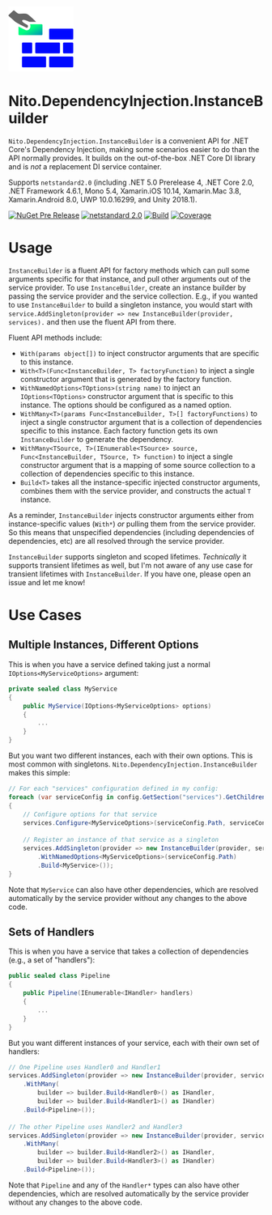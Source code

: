 ![Logo](src/icon.png)

# Nito.DependencyInjection.InstanceBuilder

`Nito.DependencyInjection.InstanceBuilder` is a convenient API for .NET Core's Dependency Injection, making some scenarios easier to do than the API normally provides. It builds on the out-of-the-box .NET Core DI library and is *not* a replacement DI service container.

Supports `netstandard2.0` (including .NET 5.0 Prerelease 4, .NET Core 2.0, .NET Framework 4.6.1, Mono 5.4, Xamarin.iOS 10.14, Xamarin.Mac 3.8, Xamarin.Android 8.0, UWP 10.0.16299, and Unity 2018.1).

[![NuGet Pre Release](https://img.shields.io/nuget/vpre/Nito.DependencyInjection.InstanceBuilder.svg)](https://www.nuget.org/packages/Nito.DependencyInjection.InstanceBuilder/)
[![netstandard 2.0](https://img.shields.io/badge/netstandard-2.0-brightgreen.svg)](https://docs.microsoft.com/en-us/dotnet/standard/net-standard)
[![Build](https://github.com/StephenCleary/DependencyInjection/workflows/Build/badge.svg)](https://github.com/StephenCleary/DependencyInjection/actions?query=workflow%3ABuild) [![Coverage](https://codecov.io/gh/StephenCleary/DependencyInjection/branch/master/graph/badge.svg)](https://codecov.io/gh/StephenCleary/DependencyInjection)

# Usage

`InstanceBuilder` is a fluent API for factory methods which can pull some arguments specific for that instance, and pull other arguments out of the service provider. To use `InstanceBuilder`, create an instance builder by passing the service provider and the service collection. E.g., if you wanted to use `InstanceBuilder` to build a singleton instance, you would start with `service.AddSingleton(provider => new InstanceBuilder(provider, services).` and then use the fluent API from there.

Fluent API methods include:

- `With(params object[])` to inject constructor arguments that are specific to this instance.
- `With<T>(Func<InstanceBuilder, T> factoryFunction)` to inject a single constructor argument that is generated by the factory function.
- `WithNamedOptions<TOptions>(string name)` to inject an `IOptions<TOptions>` constructor argument that is specific to this instance. The options should be configured as a named option.
- `WithMany<T>(params Func<InstanceBuilder, T>[] factoryFunctions)` to inject a single constructor argument that is a collection of dependencies specific to this instance. Each factory function gets its own `InstanceBuilder` to generate the dependency.
- `WithMany<TSource, T>(IEnumerable<TSource> source, Func<InstanceBuilder, TSource, T> function)` to inject a single constructor argument that is a mapping of some source collection to a collection of dependencies specific to this instance.
- `Build<T>` takes all the instance-specific injected constructor arguments, combines them with the service provider, and constructs the actual `T` instance.

As a reminder, `InstanceBuilder` injects constructor arguments either from instance-specific values (`With*`) *or* pulling them from the service provider. So this means that unspecified dependencies (including dependencies of dependencies, etc) are all resolved through the service provider.

`InstanceBuilder` supports singleton and scoped lifetimes. *Technically* it supports transient lifetimes as well, but I'm not aware of any use case for transient lifetimes with `InstanceBuilder`. If you have one, please open an issue and let me know!

# Use Cases

## Multiple Instances, Different Options

This is when you have a service defined taking just a normal `IOptions<MyServiceOptions>` argument:

```C#
private sealed class MyService
{
    public MyService(IOptions<MyServiceOptions> options)
    {
        ...
    }
}
```

But you want two different instances, each with their own options. This is most common with singletons. `Nito.DependencyInjection.InstanceBuilder` makes this simple:

```C#
// For each "services" configuration defined in my config:
foreach (var serviceConfig in config.GetSection("services").GetChildren())
{
    // Configure options for that service
    services.Configure<MyServiceOptions>(serviceConfig.Path, serviceConfig);

    // Register an instance of that service as a singleton
    services.AddSingleton(provider => new InstanceBuilder(provider, services)
        .WithNamedOptions<MyServiceOptions>(serviceConfig.Path)
        .Build<MyService>());
}
```

Note that `MyService` can also have other dependencies, which are resolved automatically by the service provider without any changes to the above code.

## Sets of Handlers

This is when you have a service that takes a collection of dependencies (e.g., a set of "handlers"):

```C#
public sealed class Pipeline
{
    public Pipeline(IEnumerable<IHandler> handlers)
    {
        ...
    }
}
```

But you want different instances of your service, each with their own set of handlers:

```C#
// One Pipeline uses Handler0 and Handler1
services.AddSingleton(provider => new InstanceBuilder(provider, services)
    .WithMany(
        builder => builder.Build<Handler0>() as IHandler,
        builder => builder.Build<Handler1>() as IHandler)
    .Build<Pipeline>());

// The other Pipeline uses Handler2 and Handler3
services.AddSingleton(provider => new InstanceBuilder(provider, services)
    .WithMany(
        builder => builder.Build<Handler2>() as IHandler,
        builder => builder.Build<Handler3>() as IHandler)
    .Build<Pipeline>());
```

Note that `Pipeline` and any of the `Handler*` types can also have other dependencies, which are resolved automatically by the service provider without any changes to the above code.

